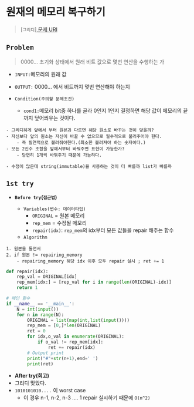 # 원재의 메모리 복구하기

> [`그리디`],[문제 URI](https://swexpertacademy.com/main/talk/solvingClub/problemView.do?solveclubId=AV6kld8aisgDFASb&contestProbId=AV19AcoKI9sCFAZN&probBoxId=AV6kld8aiskDFASb&type=PROBLEM&problemBoxTitle=%EC%82%BC%EC%84%B1%EC%8B%9C%ED%97%98%EB%8C%80%EB%B9%84+%EA%B8%B0%EB%B3%B8%EB%AC%B8%EC%A0%9C%EB%AA%A8%EC%9D%8C%28%EB%82%9C%EC%9D%B4%EB%8F%84+1~3%29&problemBoxCnt=15)

## `Problem`
> 0000... 초기화 상태에서 원래 비트 값으로 몇번 연산을 수행하는 가

- `INPUT:`메모리의 원래 값
- `OUTPUT:` 0000... 에서 비트까지 몇번 연산해야 하는지

- `Condition(주의할 문제조건)`
    - `cond1:`메모리 bit중 하나를 골라 0인지 1인지 결정하면 해당 값이 메모리의 끝까지 덮어씌우는 것이다.
```
- 그리디하게 앞에서 부터 원본과 다르면 해당 원소로 바꾸는 것이 맞을까?
- 자신보다 앞의 원소는 자신이 바꿀 수 없으므로 필수적으로 불러주어야 한다.
    - 즉 필연적으로 불려줘야한다.(최소한 불려져야 하는 숫자이다.)
- 모든 2진수 조합을 앞에서부터 바꿔주면 표현이 가능한가?
    - 당연히 1개씩 바꿔주기 때문에 가능하다. 

- 수정이 많은데 string(immutable)을 사용하는 것이 더 빠를까 list가 빠를까
```

## `1st try`
- **`Before try`(`접근법`)**

  - `Variables(변수: 데이터타입)`
    - `ORIGINAL` = 원본 메모리
    - `rep_mem` = 수정될 메모리
    - `repair(idx)`: `rep_mem`의 idx부터 모든 값들을 repair 해주는 함수
  - `Algorithm`
```
1. 원본을 돌면서
2. if 원본 != repairing_memory
    - repairing_memory 해당 idx 이후 모두 repair 실시 ; ret += 1
```

```python
def repair(idx):
    rep_val = ORIGINAL[idx]
    rep_mem[idx:] = [rep_val for i in range(len(ORIGINAL)-idx)]
    return 1

# 메인 함수
if __name__ == '__main__':
    N = int(input())
    for n in range(N):
        ORIGINAL = list(map(int,list(input())))
        rep_mem = [0,]*len(ORIGINAL)
        ret = 0
        for idx,o_val in enumerate(ORIGINAL):
            if o_val != rep_mem[idx]:
                ret += repair(idx)
        # Output print
        print("#"+str(n+1),end=' ')
        print(ret)
```

- **After try(회고)**
- 그리디 맞았다.
- `1010101010....` 이 worst case
    - 이 경우 n-1, n-2, n-3 .... 1 repair 실시하기 때문에 `O(n^2)`